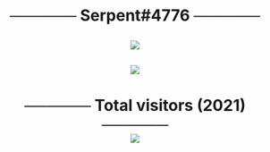 <p align="center">
  <h1 align="center">────── Serpent#4776 ──────<br>
<p>
<p align="center">
  <img src="https://github-readme-stats.vercel.app/api/top-langs/?username=SerpentYa&layout=compact&theme=tokyonight" />
</a>
<p><p><p align="center">
  <img src="https://github-readme-stats.vercel.app/api?username=SerpentYa&show_icons=true&theme=tokyonight" />
</a>
  
<p> 
  <h1 align="center">────── Total visitors (2021) ──────<br>
  <img src="https://komarev.com/ghpvc/?username=SerpentYa&style=square" />
    </h1>
</p>
</p>
